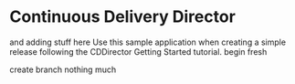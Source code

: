 # Continuous Delivery Director
and adding stuff here
Use this sample application when creating a simple release following the CDDirector Getting Started tutorial.
begin fresh

create branch
nothing much



